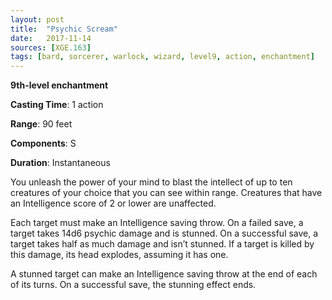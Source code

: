 ```yaml
---
layout: post
title:  "Psychic Scream"
date:   2017-11-14
sources: [XGE.163]
tags: [bard, sorcerer, warlock, wizard, level9, action, enchantment]
---
```


**9th-level enchantment**

**Casting Time**: 1 action

**Range**: 90 feet

**Components**: S

**Duration**: Instantaneous

You unleash the power of your mind to blast the intellect of up to ten creatures of your choice that you can see within range. Creatures that have an Intelligence score of 2 or lower are unaffected.

Each target must make an Intelligence saving throw. On a failed save, a target takes 14d6 psychic damage and is stunned. On a successful save, a target takes half as much damage and isn’t stunned. If a target is killed by this damage, its head explodes, assuming it has one.

A stunned target can make an Intelligence saving throw at the end of each of its turns. On a successful save, the stunning effect ends.
